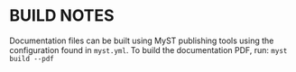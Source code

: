 # BUILD NOTES

Documentation files can be built using MyST publishing tools using the configuration found in `myst.yml`. To build the documentation PDF, run: `myst build --pdf`
